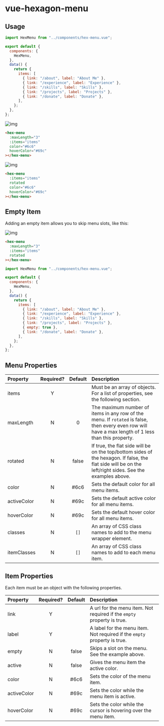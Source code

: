 # vue-hexagon-menu

## Usage

```javascript
import HexMenu from "../components/hex-menu.vue";

export default {
  components: {
    HexMenu,
  },
  data() {
    return {
      items: [
        { link: "/about", label: "About Me" },
        { link: "/experience", label: "Experience" },
        { link: "/skills", label: "Skills" },
        { link: "/projects", label: "Projects" },
        { link: "/donate", label: "Donate" },
      ],
    };
  },
};
```

![img](https://i.imgur.com/o4onSyp.png?1)

```html
<hex-menu
  :maxLength="3"
  :items="items"
  color="#6c6"
  hoverColor="#69c"
></hex-menu>
```

![img](https://i.imgur.com/XGK4ACj.png?1)

```html
<hex-menu
  :items="items"
  rotated
  color="#6c6"
  hoverColor="#69c"
></hex-menu>
```

## Empty Item

Adding an empty item allows you to skip menu slots, like this:

![img](https://i.imgur.com/3D4zv0N.png?2)

```html
<hex-menu
  :maxLength="3"
  :items="items"
  rotated
></hex-menu>
```

```javascript
import HexMenu from "../components/hex-menu.vue";

export default {
  components: {
    HexMenu,
  },
  data() {
    return {
      items: [
        { link: "/about", label: "About Me" },
        { link: "/experience", label: "Experience" },
        { link: "/skills", label: "Skills" },
        { link: "/projects", label: "Projects" },
        { empty: true },
        { link: "/donate", label: "Donate" },
      ],
    };
  },
};
```

## Menu Properties

| Property | Required? | Default | Description |
| :- | :-: | :-: | :- |
| items | Y | | Must be an array of objects. For a list of properties, see the following section. |
| maxLength | N | 0 | The maximum number of items in any row of the menu. If `rotated` is false, then every even row will have a max length of 1 less than this property. |
| rotated | N | false | If true, the flat side will be on the top/bottom sides of the hexagon. If false, the flat side will be on the left/right sides. See the examples above. |
| color | N | #6c6 | Sets the default color for all menu items. |
| activeColor | N | #69c | Sets the default active color for all menu items. |
| hoverColor | N | #69c | Sets the default hover color for all menu items. |
| classes | N | `[]` | An array of CSS class names to add to the menu wrapper element. |
| itemClasses | N | `[]` | An array of CSS class names to add to each menu item. |

## Item Properties

Each item must be an object with the following properties.

| Property | Required? | Default | Description |
| :- | :-: | :-: | :- |
| link | Y | | A url for the menu item. Not required if the `empty` property is true. |
| label | Y | | A label for the menu item. Not required if the `empty` property is true. |
| empty | N | false | Skips a slot on the menu. See the example above. |
| active | N | false | Gives the menu item the active color. |
| color | N | #6c6 | Sets the color of the menu item. |
| activeColor | N | #69c | Sets the color while the menu item is active. |
| hoverColor | N | #69c | Sets the color while the cursor is hovering over the menu item. |